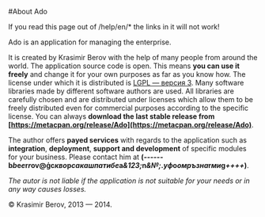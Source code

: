 #About Ado

<div class="ui hidden">
  If you read this page out of /help/en/* the links in it will not work!
</div>

Ado is an application for managing the enterprise.

It is created by Krasimir Berov with the help of many people from around the world.
The application source code is open. This means **you can use it freely**
and change it for your own purposes as far as you know how.
The license under which it is distributed is 
[LGPL &mdash; версия 3](http://opensource.org/licenses/lgpl-3.0.html). 
Many software libraries made by different software authors are used.
All libraries are carefully chosen and are distributed under licenses which allow them to be freely distributed even for commercial purposes according to the specific license.
You can always **download the last stable release from
[https://metacpan.org/release/Ado](https://metacpan.org/release/Ado)**.

The author offers **payed services** with regards to the application
such as **integration**, **deployment**, **support and development** 
of specific modules for your business.
Please contact him at
**(<i class="ne">------</i>&#98;<i class="ne">b</i>&#101;<i class="ne">e</i>&#114;<i class="ne">r</i>o<em class="ne"></em>v<i class="ne"></i>&#64;<b class="ne">&#x123;</b>c<i class="ne">кво</i>p<i class="ъ">сакашпатибе</i>a<i class="тц">&123;</i>n<i class="ne">&№;</i>.<i class="ne">уф</i>o<i class="ne">омръзна</i>r<i class="ne">ми</i>g<i class="тц">++++</i>)**. 

*The autor is not liable if the application is not suitable for your needs or in any way causes losses.*

&copy; Krasimir Berov, 2013 &mdash; 2014.